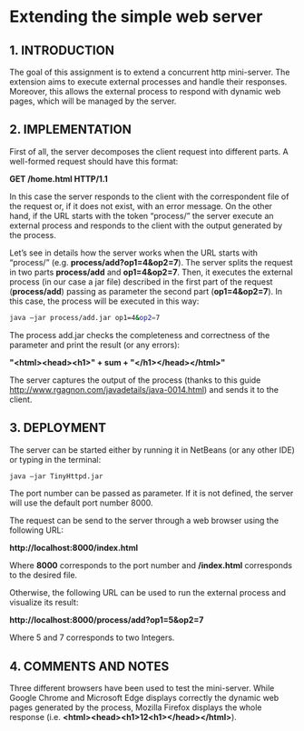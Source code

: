 # Extending the simple web server

## 1. INTRODUCTION

The goal of this assignment is to extend a concurrent http mini-server. The extension aims to execute
external processes and handle their responses. Moreover, this allows the external process to respond with
dynamic web pages, which will be managed by the server.

## 2. IMPLEMENTATION

First of all, the server decomposes the client request into different parts. A well-formed request
should have this format:

**GET /home.html HTTP/1.1**

In this case the server responds to the client with the correspondent file of the request or, if it
does not exist, with an error message. On the other hand, if the URL starts with the token
“process/” the server execute an external process and responds to the client with the output
generated by the process.

Let’s see in details how the server works when the URL starts with “process/” (e.g.
**process/add?op1=4&op2=7**). The server splits the request in two parts **process/add** and
**op1=4&op2=7**. Then, it executes the external process (in our case a jar file) described in the first
part of the request (**process/add**) passing as parameter the second part (**op1=4&op2=7**). In this
case, the process will be executed in this way:

```sh
java –jar process/add.jar op1=4&op2=7
```

The process add.jar checks the completeness and correctness of the parameter and print the
result (or any errors):

**"\<html>\<head>\<h1>" + sum + "\</h1>\</head>\</html>"**

The server captures the output of the process (thanks to this guide
http://www.rgagnon.com/javadetails/java-0014.html) and sends it to the client.

## 3. DEPLOYMENT

The server can be started either by running it in NetBeans (or any other IDE) or typing in the
terminal:

```sh
java –jar TinyHttpd.jar
```

The port number can be passed as parameter. If it is not defined, the server will use the default
port number 8000.

The request can be send to the server through a web browser using the following URL:

**http://localhost:8000/index.html**

Where **8000** corresponds to the port number and **/index.html** corresponds to the desired file.

Otherwise, the following URL can be used to run the external process and visualize its result:

**http://localhost:8000/process/add?op1=5&op2=7**

Where 5 and 7 corresponds to two Integers.

## 4. COMMENTS AND NOTES

Three different browsers have been used to test the mini-server. While Google Chrome and
Microsoft Edge displays correctly the dynamic web pages generated by the process, Mozilla
Firefox displays the whole response (i.e. **\<html>\<head>\<h1>12\<h1>\</head>\</html>**).
